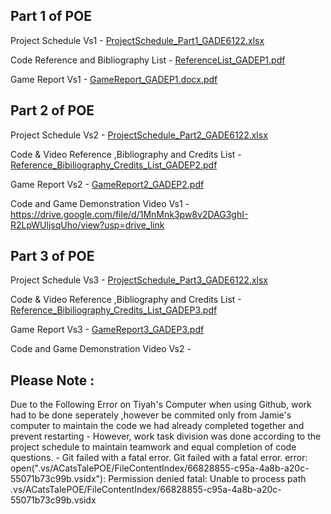 Part 1 of POE
-----------------------------------------------------------------------------------------------------------------------------------------------------------------------------------------------------------
Project Schedule Vs1 - [ProjectSchedule_Part1_GADE6122.xlsx](https://github.com/user-attachments/files/16909391/ProjectSchedule_Part1_GADE6122.xlsx)

Code Reference and Bibliography List - [ReferenceList_GADEP1.pdf](https://github.com/user-attachments/files/16945813/ReferenceList_GADEP1.pdf)

Game Report Vs1 - [GameReport_GADEP1.docx.pdf](https://github.com/user-attachments/files/16945948/GameReport_GADEP1.docx.pdf)

Part 2 of POE
------------------------------------------------------------------------------------------------------------------------------------------------------------------------------------------------------------
Project Schedule Vs2 - [ProjectSchedule_Part2_GADE6122.xlsx](https://github.com/user-attachments/files/17280562/ProjectSchedule_Part2_GADE6122.xlsx)

Code & Video Reference ,Bibliography and Credits List - [Reference_Bibiliography_Credits_List_GADEP2.pdf](https://github.com/user-attachments/files/17284844/Reference_Bibiliography_Credits_List_GADEP2.pdf)

Game Report Vs2 - [GameReport2_GADEP2.pdf](https://github.com/user-attachments/files/17295046/GameReport2_GADEP2.pdf)

Code and Game Demonstration Video Vs1 - https://drive.google.com/file/d/1MnMnk3pw8v2DAG3ghI-R2LpWUljsqUho/view?usp=drive_link

Part 3 of POE
------------------------------------------------------------------------------------------------------------------------------------------------------------------------------------------------------------
Project Schedule Vs3 - [ProjectSchedule_Part3_GADE6122.xlsx](https://github.com/user-attachments/files/17731598/ProjectSchedule_Part3_GADE6122.xlsx)

Code & Video Reference ,Bibliography and Credits List -[Reference_Bibiliography_Credits_List_GADEP3.pdf](https://github.com/user-attachments/files/17731541/Reference_Bibiliography_Credits_List_GADEP3.pdf)

Game Report Vs3 - [GameReport3_GADEP3.pdf](https://github.com/user-attachments/files/17732825/GameReport3_GADEP3.pdf)

Code and Game Demonstration Video Vs2 - 

Please Note :
------------------------------------------------------------------------------------------------------------------------------------------------------------------------------------------------------------
Due to the Following Error on Tiyah's Computer when using Github, work had to be done seperately ,however be commited only from Jamie's computer to maintain the code we had already completed together and prevent restarting - However, work task division was done according to the project schedule to maintain teamwork and equal completion of code questions. - Git failed with a fatal error. Git failed with a fatal error. error: open(".vs/ACatsTalePOE/FileContentIndex/66828855-c95a-4a8b-a20c-55071b73c99b.vsidx"): Permission denied fatal: Unable to process path .vs/ACatsTalePOE/FileContentIndex/66828855-c95a-4a8b-a20c-55071b73c99b.vsidx
